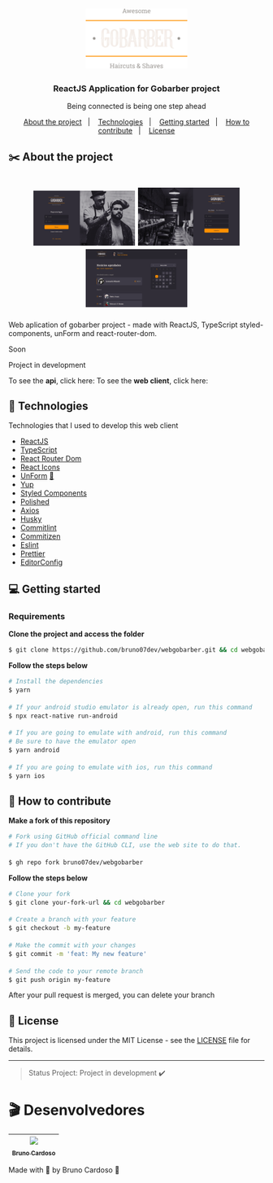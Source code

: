<h1 align="center">
  <img alt="Logo" src="src/assets/logo.png" width="200px">
</h1>

<h3 align="center">
  ReactJS Application for Gobarber project
</h3>

<p align="center">Being connected is being one step ahead</p>

<p align="center">
  <a href="#%EF%B8%8F-about-the-project">About the project</a>&nbsp;&nbsp;&nbsp;|&nbsp;&nbsp;&nbsp;
  <a href="#-technologies">Technologies</a>&nbsp;&nbsp;&nbsp;|&nbsp;&nbsp;&nbsp;
  <a href="#-getting-started">Getting started</a>&nbsp;&nbsp;&nbsp;|&nbsp;&nbsp;&nbsp;
  <a href="#-how-to-contribute">How to contribute</a>&nbsp;&nbsp;&nbsp;|&nbsp;&nbsp;&nbsp;
  <a href="#-license">License</a>
</p>

## ✂️ About the project

<h1 align="center">
  <img alt="Screen" src="src/assets/screen.png" width="200px">
  <img alt="Screen" src="src/assets/screen1.png" width="200px">
  <img alt="Screen" src="src/assets/screen2.png" width="200px">
</h1>

Web aplication of gobarber project - made with ReactJS, TypeScript styled-components, unForm and react-router-dom.

Soon

Project in development

To see the **api**, click here:
To see the **web client**, click here:

## 🚀 Technologies

Technologies that I used to develop this web client

- [ReactJS](https://reactjs.org/)
- [TypeScript](https://www.typescriptlang.org/)
- [React Router Dom](https://reactrouter.com/)
- [React Icons](https://react-icons.github.io/react-icons)
- [UnForm](https://unform.dev/) [💜](https://rocketseat.com.br/)
- [Yup](https://github.com/jquense/yup)
- [Styled Components](https://styled-components.com/)
- [Polished](https://github.com/styled-components/polished)
- [Axios](https://github.com/axios/axios)
- [Husky](https://github.com/typicode/husky)
- [Commitlint](https://github.com/conventional-changelog/commitlint)
- [Commitizen](https://github.com/commitizen/cz-cli)
- [Eslint](https://eslint.org/)
- [Prettier](https://prettier.io/)
- [EditorConfig](https://editorconfig.org/)

## 💻 Getting started

### Requirements


**Clone the project and access the folder**

```bash
$ git clone https://github.com/bruno07dev/webgobarber.git && cd webgobarber
```

**Follow the steps below**

```bash
# Install the dependencies
$ yarn

# If your android studio emulator is already open, run this command
$ npx react-native run-android

# If you are going to emulate with android, run this command
# Be sure to have the emulator open
$ yarn android

# If you are going to emulate with ios, run this command
$ yarn ios
```

## 🤔 How to contribute

**Make a fork of this repository**

```bash
# Fork using GitHub official command line
# If you don't have the GitHub CLI, use the web site to do that.

$ gh repo fork bruno07dev/webgobarber
```

**Follow the steps below**

```bash
# Clone your fork
$ git clone your-fork-url && cd webgobarber

# Create a branch with your feature
$ git checkout -b my-feature

# Make the commit with your changes
$ git commit -m 'feat: My new feature'

# Send the code to your remote branch
$ git push origin my-feature
```

After your pull request is merged, you can delete your branch

## 📝 License

This project is licensed under the MIT License - see the [LICENSE](LICENSE) file for details.

---

> Status Project: Project in development :heavy_check_mark:
# 🎬 Desenvolvedores

[<img src="https://avatars.githubusercontent.com/u/66931016?s=460&u=68bdaab4339d594139e0f083a0346b30ddb8402d&v=4" width=115 > <br> <sub> Bruno Cardoso </sub>](https://www.linkedin.com/in/bruno-s-cardoso/) |
| :---: |

Made with 💜 by Bruno Cardoso 👋
